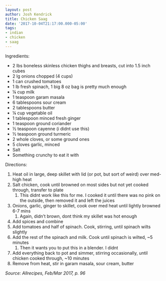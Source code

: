 ```yaml
---
layout: post
author: Josh Kendrick
title: Chicken Saag
date: '2017-10-04T21:17:00.000-05:00'
tags:
- indian
- chicken
- saag
---
```


Ingredients:
* 2 lbs boneless skinless chicken thighs and breasts, cut into 1.5 inch cubes
* 2 lg onions chopped (4 cups)
* 1 can crushed tomatoes
* 1 lb fresh spinach, 1 big 8 oz bag is pretty much enough
* ¼ cup milk
* 1 teaspoon garam masala
* 6 tablespoons sour cream
* 2 tablespoons butter
* ¼ cup vegetable oil
* 1 tablespoon minced fresh ginger
* 1 teaspoon ground coriander
* ½ teaspoon cayenne (i didnt use this)
* ½ teaspoon ground turmeric
* 2 whole cloves, or some ground ones
* 5 cloves garlic, minced
* Salt
* Something crunchy to eat it with

Directions:
1. Heat oil in large, deep skillet with lid (or pot, but sort of weird) over med-high heat
2. Salt chicken, cook until browned on most sides but not yet cooked through, transfer to plate
   1. This didnt work like this for me. I cooked it until there was no pink on the outside, then removed it and left the juices
1. Onions, garlic, ginger to skillet, cook over med heat until lightly browned 6-7 mins
   1. Again, didn’t brown, dont think my skillet was hot enough
1. Add spices and combine
2. Add tomatoes and half of spinach. Cook, stirring, until spinach wilts slightly
3. Add the rest of the spinach and milk. Cook until spinach is wilted, ~5 minutes
   1. Then it wants you to put this in a blender. I didnt
1. Add everything back to pot and simmer, stirring occasionally, until chicken cooked through, ~10 minutes
2. Remove from heat, stir in garam masala, sour cream, butter

*Source: Allrecipes, Feb/Mar 2017, p. 96*
